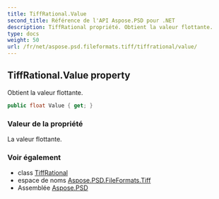 ```yaml
---
title: TiffRational.Value
second_title: Référence de l'API Aspose.PSD pour .NET
description: TiffRational propriété. Obtient la valeur flottante.
type: docs
weight: 50
url: /fr/net/aspose.psd.fileformats.tiff/tiffrational/value/
---
```

## TiffRational.Value property

Obtient la valeur flottante.

```csharp
public float Value { get; }
```

### Valeur de la propriété

La valeur flottante.

### Voir également

* class [TiffRational](../)
* espace de noms [Aspose.PSD.FileFormats.Tiff](../../tiffrational/)
* Assemblée [Aspose.PSD](../../../)


